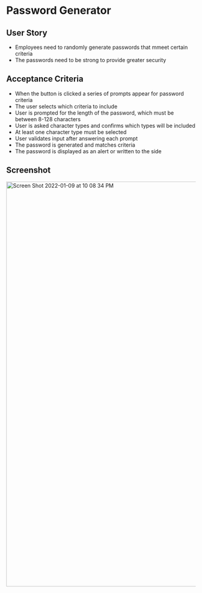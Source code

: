 # Password Generator

## User Story 
- Employees need to randomly generate passwords that mmeet certain criteria
- The passwords need to be strong to provide greater security

## Acceptance Criteria
- When the button is clicked a series of prompts appear for password criteria
- The user selects which criteria to include 
- User is prompted for the length of the password, which must be between 8-128 characters
- User is asked character types and confirms which types will be included
- At least one character type must be selected
- User validates input after answering each prompt
- The password is generated and matches criteria
- The password is displayed as an alert or written to the side

## Screenshot
<img width="1074" alt="Screen Shot 2022-01-09 at 10 08 34 PM" src="https://user-images.githubusercontent.com/92960832/148714083-8edef161-fd28-437d-8c33-80f780a3888b.png">
